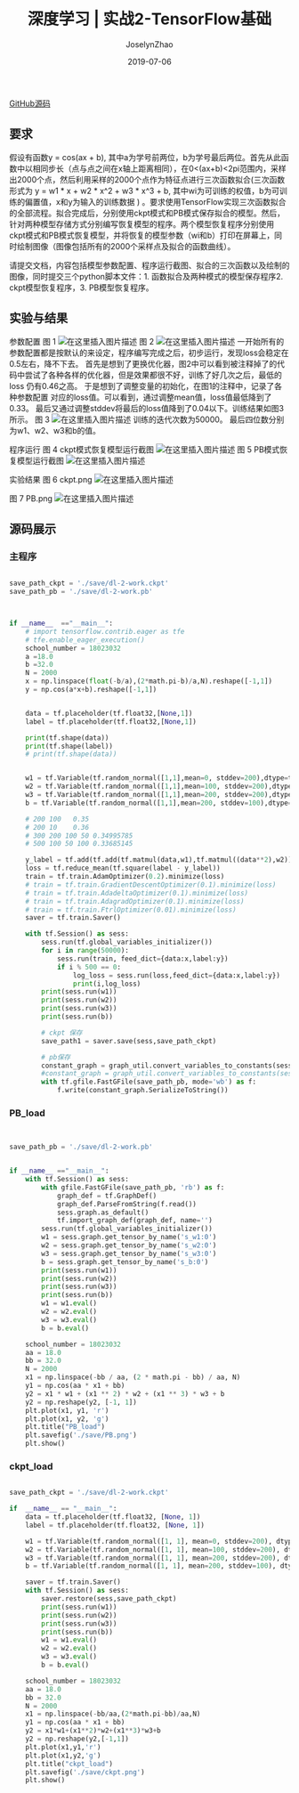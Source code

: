 ﻿---
layout:     post
title:      深度学习 | 实战2-TensorFlow基础
subtitle:
date:       2019-07-06
author:     JoselynZhao
header-img: img/post-bg-os-metro.jpg
catalog: true
tags:
    - Deep Learning
    - Python
    - TensorFlow

---

[GitHub源码](https://github.com/zhaojing1995/DeepLearning.Advanceing/tree/master/DL-2/workd)
## 要求 
假设有函数y = cos(ax + b), 其中a为学号前两位，b为学号最后两位。首先从此函数中以相同步长（点与点之间在x轴上距离相同），在0<(ax+b)<2pi范围内，采样出2000个点，然后利用采样的2000个点作为特征点进行三次函数拟合(三次函数形式为 y = w1 * x + w2 * x^2 + w3 * x^3 + b, 其中wi为可训练的权值，b为可训练的偏置值，x和y为输入的训练数据 ) 。要求使用TensorFlow实现三次函数拟合的全部流程。拟合完成后，分别使用ckpt模式和PB模式保存拟合的模型。然后，针对两种模型存储方式分别编写恢复模型的程序。两个模型恢复程序分别使用ckpt模式和PB模式恢复模型，并将恢复的模型参数（wi和b）打印在屏幕上，同时绘制图像（图像包括所有的2000个采样点及拟合的函数曲线）。

请提交文档，内容包括模型参数配置、程序运行截图、拟合的三次函数以及绘制的图像，同时提交三个python脚本文件：1. 函数拟合及两种模式的模型保存程序2. ckpt模型恢复程序，3. PB模型恢复程序。

## 实验与结果
参数配置
图 1
![在这里插入图片描述](https://img-blog.csdnimg.cn/20190717164422406.png?x-oss-process=image/watermark,type_ZmFuZ3poZW5naGVpdGk,shadow_10,text_aHR0cHM6Ly9ibG9nLmNzZG4ubmV0L05HVWV2ZXIxNQ==,size_16,color_FFFFFF,t_70)
图 2
![在这里插入图片描述](https://img-blog.csdnimg.cn/20190717164429265.png?x-oss-process=image/watermark,type_ZmFuZ3poZW5naGVpdGk,shadow_10,text_aHR0cHM6Ly9ibG9nLmNzZG4ubmV0L05HVWV2ZXIxNQ==,size_16,color_FFFFFF,t_70)
一开始所有的参数配置都是按默认的来设定，程序编写完成之后，初步运行，发现loss会稳定在0.5左右，降不下去。
首先是想到了更换优化器，图2中可以看到被注释掉了的代码中尝试了各种各样的优化器，但是效果都很不好，训练了好几次之后，最低的loss 仍有0.46之高。
于是想到了调整变量的初始化，在图1的注释中，记录了各种参数配置 对应的loss值。可以看到，通过调整mean值，loss值最低降到了0.33。 最后又通过调整stddev将最后的loss值降到了0.04以下。训练结果如图3所示。
图 3
![在这里插入图片描述](https://img-blog.csdnimg.cn/20190717164438944.png?x-oss-process=image/watermark,type_ZmFuZ3poZW5naGVpdGk,shadow_10,text_aHR0cHM6Ly9ibG9nLmNzZG4ubmV0L05HVWV2ZXIxNQ==,size_16,color_FFFFFF,t_70)
训练的迭代次数为50000。
最后四位数分别为w1、w2、w3和b的值。


程序运行
图 4  ckpt模式恢复模型运行截图
![在这里插入图片描述](https://img-blog.csdnimg.cn/20190717164452418.png?x-oss-process=image/watermark,type_ZmFuZ3poZW5naGVpdGk,shadow_10,text_aHR0cHM6Ly9ibG9nLmNzZG4ubmV0L05HVWV2ZXIxNQ==,size_16,color_FFFFFF,t_70)
图 5 PB模式恢复模型运行截图
![在这里插入图片描述](https://img-blog.csdnimg.cn/20190717164502217.png?x-oss-process=image/watermark,type_ZmFuZ3poZW5naGVpdGk,shadow_10,text_aHR0cHM6Ly9ibG9nLmNzZG4ubmV0L05HVWV2ZXIxNQ==,size_16,color_FFFFFF,t_70)



实验结果
图 6 ckpt.png
![在这里插入图片描述](https://img-blog.csdnimg.cn/20190717164514197.png?x-oss-process=image/watermark,type_ZmFuZ3poZW5naGVpdGk,shadow_10,text_aHR0cHM6Ly9ibG9nLmNzZG4ubmV0L05HVWV2ZXIxNQ==,size_16,color_FFFFFF,t_70)

图 7 PB.png
![在这里插入图片描述](https://img-blog.csdnimg.cn/20190717164521949.png?x-oss-process=image/watermark,type_ZmFuZ3poZW5naGVpdGk,shadow_10,text_aHR0cHM6Ly9ibG9nLmNzZG4ubmV0L05HVWV2ZXIxNQ==,size_16,color_FFFFFF,t_70)

## 源码展示
### 主程序

```py

save_path_ckpt = './save/dl-2-work.ckpt'
save_path_pb = './save/dl-2-work.pb'



if __name__  =="__main__":
    # import tensorflow.contrib.eager as tfe
    # tfe.enable_eager_execution()
    school_number = 18023032
    a =18.0
    b =32.0
    N = 2000
    x = np.linspace(float(-b/a),(2*math.pi-b)/a,N).reshape([-1,1])
    y = np.cos(a*x+b).reshape([-1,1])


    data = tf.placeholder(tf.float32,[None,1])
    label = tf.placeholder(tf.float32,[None,1])

    print(tf.shape(data))
    print(tf.shape(label))
    # print(tf.shape(data))


    w1 = tf.Variable(tf.random_normal([1,1],mean=0, stddev=200),dtype=tf.float32, name='s_w1')
    w2 = tf.Variable(tf.random_normal([1,1],mean=100, stddev=200),dtype=tf.float32, name='s_w2')
    w3 = tf.Variable(tf.random_normal([1,1],mean=200, stddev=200),dtype=tf.float32, name='s_w3')
    b = tf.Variable(tf.random_normal([1,1],mean=200, stddev=100),dtype=tf.float32, name='s_b')

    # 200 100   0.35
    # 200 10    0.36
    # 300 200 100 50 0.34995785
    # 500 100 50 100 0.33685145

    y_label = tf.add(tf.add(tf.matmul(data,w1),tf.matmul((data**2),w2)),tf.add(tf.matmul((data**3),w3),b),name ='op-to-store')
    loss = tf.reduce_mean(tf.square(label - y_label))
    train = tf.train.AdamOptimizer(0.2).minimize(loss)
    # train = tf.train.GradientDescentOptimizer(0.1).minimize(loss)
    # train = tf.train.AdadeltaOptimizer(0.1).minimize(loss)
    # train = tf.train.AdagradOptimizer(0.1).minimize(loss)
    # train = tf.train.FtrlOptimizer(0.01).minimize(loss)
    saver = tf.train.Saver()

    with tf.Session() as sess:
        sess.run(tf.global_variables_initializer())
        for i in range(50000):
            sess.run(train, feed_dict={data:x,label:y})
            if i % 500 == 0:
                log_loss = sess.run(loss,feed_dict={data:x,label:y})
                print(i,log_loss)
        print(sess.run(w1))
        print(sess.run(w2))
        print(sess.run(w3))
        print(sess.run(b))

        # ckpt 保存
        save_path1 = saver.save(sess,save_path_ckpt)

        # pb保存
        constant_graph = graph_util.convert_variables_to_constants(sess, sess.graph_def, ['op-to-store'])
        #constant_graph = graph_util.convert_variables_to_constants(sess, sess.graph_def, ['s_w1','s_w2','s_w3','s_b'])
        with tf.gfile.FastGFile(save_path_pb, mode='wb') as f:
            f.write(constant_graph.SerializeToString())
```

### PB_load

```py


save_path_pb = './save/dl-2-work.pb'


if __name__ =="__main__":
    with tf.Session() as sess:
        with gfile.FastGFile(save_path_pb, 'rb') as f:
            graph_def = tf.GraphDef()
            graph_def.ParseFromString(f.read())
            sess.graph.as_default()
            tf.import_graph_def(graph_def, name='')
        sess.run(tf.global_variables_initializer())
        w1 = sess.graph.get_tensor_by_name('s_w1:0')
        w2 = sess.graph.get_tensor_by_name('s_w2:0')
        w3 = sess.graph.get_tensor_by_name('s_w3:0')
        b = sess.graph.get_tensor_by_name('s_b:0')
        print(sess.run(w1))
        print(sess.run(w2))
        print(sess.run(w3))
        print(sess.run(b))
        w1 = w1.eval()
        w2 = w2.eval()
        w3 = w3.eval()
        b = b.eval()

    school_number = 18023032
    aa = 18.0
    bb = 32.0
    N = 2000
    x1 = np.linspace(-bb / aa, (2 * math.pi - bb) / aa, N)
    y1 = np.cos(aa * x1 + bb)
    y2 = x1 * w1 + (x1 ** 2) * w2 + (x1 ** 3) * w3 + b
    y2 = np.reshape(y2, [-1, 1])
    plt.plot(x1, y1, 'r')
    plt.plot(x1, y2, 'g')
    plt.title("PB_load")
    plt.savefig('./save/PB.png')
    plt.show()
```

### ckpt_load

```py

save_path_ckpt = './save/dl-2-work.ckpt'

if  __name__ == "__main__":
    data = tf.placeholder(tf.float32, [None, 1])
    label = tf.placeholder(tf.float32, [None, 1])

    w1 = tf.Variable(tf.random_normal([1, 1], mean=0, stddev=200), dtype=tf.float32, name='s_w1')
    w2 = tf.Variable(tf.random_normal([1, 1], mean=100, stddev=200), dtype=tf.float32, name='s_w2')
    w3 = tf.Variable(tf.random_normal([1, 1], mean=200, stddev=200), dtype=tf.float32, name='s_w3')
    b = tf.Variable(tf.random_normal([1, 1], mean=200, stddev=100), dtype=tf.float32, name='s_b')

    saver = tf.train.Saver()
    with tf.Session() as sess:
        saver.restore(sess,save_path_ckpt)
        print(sess.run(w1))
        print(sess.run(w2))
        print(sess.run(w3))
        print(sess.run(b))
        w1 = w1.eval()
        w2 = w2.eval()
        w3 = w3.eval()
        b = b.eval()

    school_number = 18023032
    aa = 18.0
    bb = 32.0
    N = 2000
    x1 = np.linspace(-bb/aa,(2*math.pi-bb)/aa,N)
    y1 = np.cos(aa * x1 + bb)
    y2 = x1*w1+(x1**2)*w2+(x1**3)*w3+b
    y2 = np.reshape(y2,[-1,1])
    plt.plot(x1,y1,'r')
    plt.plot(x1,y2,'g')
    plt.title("ckpt_load")
    plt.savefig('./save/ckpt.png')
    plt.show()
```

